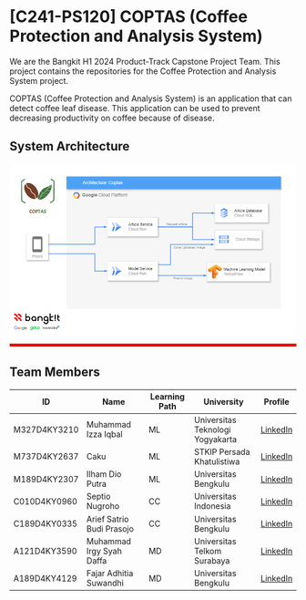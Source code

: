 # [C241-PS120] COPTAS (Coffee Protection and Analysis System)

We are the Bangkit H1 2024 Product-Track Capstone Project Team. This project contains the repositories for the Coffee Protection and Analysis System project.

COPTAS (Coffee Protection and Analysis System) is an application that can detect coffee leaf disease. This application can be used to prevent decreasing productivity on coffee because of disease.

## System Architecture

![System Architecture](./image/cloud-infrastructure.png)

## Team Members

| ID  | Name | Learning Path | University | Profile |
| ------------- | ------------- | ------------- | ------------- | ------------- |
| M327D4KY3210  | Muhammad Izza Iqbal  | ML | Universitas Teknologi Yogyakarta | [LinkedIn](https://www.linkedin.com/in/example/) |
| M737D4KY2637  | Caku  | ML | STKIP Persada Khatulistiwa | [LinkedIn](https://www.linkedin.com/in/example/) |
| M189D4KY2307  | Ilham Dio Putra  | ML | Universitas Bengkulu | [LinkedIn](https://www.linkedin.com/in/ilham-dio-putra-36a753216/) |
| C010D4KY0960  | Septio Nugroho  | CC | Universitas Indonesia | [LinkedIn](https://www.linkedin.com/in/septio-nugroho-174a9b1ba/) |
| C189D4KY0335  | Arief Satrio Budi Prasojo  | CC | Universitas Bengkulu | [LinkedIn](https://www.linkedin.com/in/arief-satrio-budi-prasojo) |
| A121D4KY3590  | Muhammad Irgy Syah Daffa  | MD | Universitas Telkom Surabaya | [LinkedIn](https://www.linkedin.com/in/irgydaffa/) |
| A189D4KY4129  | Fajar Adhitia Suwandhi | MD | Universitas Bengkulu | [LinkedIn](https://www.linkedin.com/in/fajar-adhitia-suwandhi-418a56221/) |
